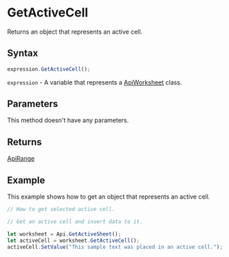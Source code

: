 # GetActiveCell

Returns an object that represents an active cell.

## Syntax

```javascript
expression.GetActiveCell();
```

`expression` - A variable that represents a [ApiWorksheet](../ApiWorksheet.md) class.

## Parameters

This method doesn't have any parameters.

## Returns

[ApiRange](../../ApiRange/ApiRange.md)

## Example

This example shows how to get an object that represents an active cell.

```javascript editor-xlsx
// How to get selected active cell.

// Get an active cell and insert data to it.

let worksheet = Api.GetActiveSheet();
let activeCell = worksheet.GetActiveCell();
activeCell.SetValue("This sample text was placed in an active cell.");
```
